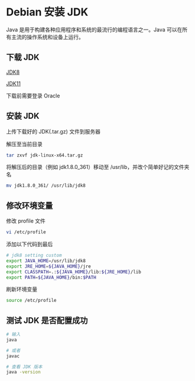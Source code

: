 # Debian 安装 JDK

Java 是用于构建各种应用程序和系统的最流行的编程语言之一。Java 可以在所有主流的操作系统和设备上运行。

## 下载 JDK

[JDK8](https://www.oracle.com/java/technologies/downloads/#java8)

[JDK11](https://www.oracle.com/java/technologies/downloads/#java11)

下载前需要登录 Oracle

## 安装 JDK

上传下载好的 JDK(.tar.gz) 文件到服务器

解压至当前目录

```bash
tar zxvf jdk-linux-x64.tar.gz
```

将解压后的目录（例如 jdk1.8.0_361）移动至 /usr/lib，并改个简单好记的文件夹名

```bash
mv jdk1.8.0_361/ /usr/lib/jdk8
```

## 修改环境变量

修改 profile 文件

```bash
vi /etc/profile
```

添加以下代码到最后

```bash
# jdk8 setting custom
export JAVA_HOME=/usr/lib/jdk8
export JRE_HOME=${JAVA_HOME}/jre
export CLASSPATH=.:${JAVA_HOME}/lib:${JRE_HOME}/lib
export PATH=${JAVA_HOME}/bin:$PATH
```

刷新环境变量

```bash
source /etc/profile
```

## 测试 JDK 是否配置成功

```bash
# 输入
java

# 或者
javac

# 查看 JDK 版本
java -version
```

